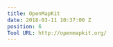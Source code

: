 ```yaml
---
title: OpenMapKit
date: 2018-03-11 10:37:00 Z
position: 6
Tool URL: http://openmapkit.org/
---
```


